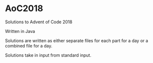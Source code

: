 # AoC2018
Solutions to Advent of Code 2018

Written in Java 

Solutions are written as either separate files for each part for a day or a combined file for a day.

Solutions take in input from standard input.
